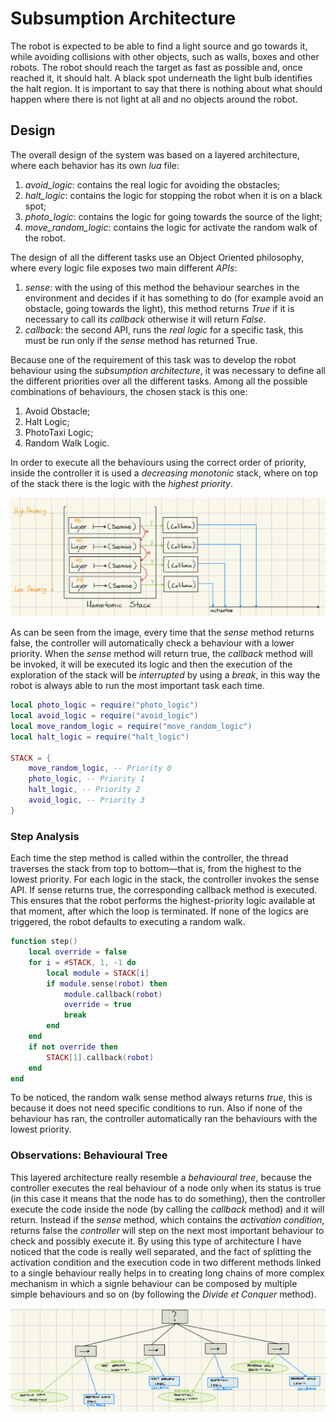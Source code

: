 # Subsumption Architecture
The robot is expected to be able to find a light source and go towards it, while avoiding collisions with other objects, such as walls, boxes and other robots. The robot should reach the target as fast as possible and, once reached it, it should halt. A black spot underneath the light bulb identifies the halt region. It is important to say that there is nothing about what should happen where there is not light at all and no objects around the robot.

## Design
The overall design of the system was based on a layered architecture, where each behavior has its own *lua* file:
1. *avoid_logic*: contains the real logic for avoiding the obstacles;
2. *halt_logic*: contains the logic for stopping the robot when it is on a black spot;
3. *photo_logic*: contains the logic for going towards the source of the light;
4. *move_random_logic*: contains the logic for activate the random walk of the robot.

The design of all the different tasks use an Object Oriented philosophy, where every logic file exposes two main different *APIs*:
1. *sense*: with the using of this method the behaviour searches in the environment and decides if it has something to do (for example avoid an obstacle, going towards the light), this method returns *True* if it is necessary to call its *callback* otherwise it will return *False*.
2. *callback*: the second API, runs the *real logic* for a specific task, this must be run only if the *sense* method has returned True.

Because one of the requirement of this task was to develop the robot behaviour using the *subsumption architecture*, it was necessary to define all the different priorities over all the different tasks. Among all the possible combinations of behaviours, the chosen stack is this one:
1. Avoid Obstacle;
2. Halt Logic;
3. PhotoTaxi Logic;
4. Random Walk Logic.

In order to execute all the behaviours using the correct order of priority, inside the controller it is used a *decreasing monotonic* stack, where on top of the stack there is the logic with the *highest priority*.

![stack structure](./images/monotonic_stack.png)

As can be seen from the image, every time that the *sense* method returns false, the controller will automatically check a behaviour with a lower priority. When the *sense* method will return true, the *callback* method will be invoked, it will be executed its logic and then the execution of the exploration of the stack will be *interrupted* by using a *break*, in this way the robot is always able to run the most important task each time.

```lua
local photo_logic = require("photo_logic")
local avoid_logic = require("avoid_logic")
local move_random_logic = require("move_random_logic")
local halt_logic = require("halt_logic")

STACK = {
	move_random_logic, -- Priority 0
	photo_logic, -- Priority 1
	halt_logic, -- Priority 2
	avoid_logic, -- Priority 3
}
```

### Step Analysis
Each time the step method is called within the controller, the thread traverses the stack from top to bottom—that is, from the highest to the lowest priority. For each logic in the stack, the controller invokes the sense API. If sense returns true, the corresponding callback method is executed. This ensures that the robot performs the highest-priority logic available at that moment, after which the loop is terminated. If none of the logics are triggered, the robot defaults to executing a random walk.

```lua
function step()
	local override = false
	for i = #STACK, 1, -1 do
		local module = STACK[i]
		if module.sense(robot) then
			module.callback(robot)
			override = true
			break
		end
	end
	if not override then
		STACK[1].callback(robot)
	end
end
```

To be noticed, the random walk sense method always returns *true*, this is because it does not need specific conditions to run. Also if none of the behaviour has ran, the controller automatically ran the behaviours with the lowest priority.

### Observations: Behavioural Tree
This layered architecture really resemble a *behavioural tree*, because the controller executes the real behaviour of a node only when its status is true (in this case it means that the node has to do something), then the controller execute the code inside the node (by calling the *callback* method) and it will return. Instead if the *sense* method, which contains the *activation condition*, returns false the *controller* will step on the next most important behaviour to check and possibly execute it. By using this type of architecture I have noticed that the code is really well separated, and the fact of splitting the activation condition and the execution code in two different methods linked to a single behaviour really helps in to creating long chains of more complex mechanism in which a signle behaviour can be composed by multiple simple behaviours and so on (by following the *Divide et Conquer* method).

![behavioural tree](./images/bt.png)